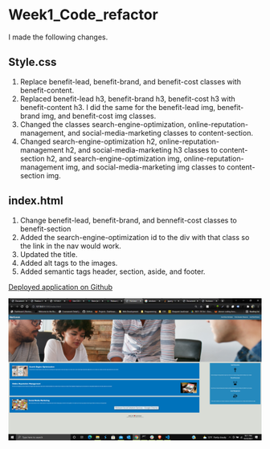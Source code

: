 # Week1_Code_refactor

I made the following changes.

## Style.css
1. Replace benefit-lead, benefit-brand, and benefit-cost classes  with benefit-content.
2.  Replaced benefit-lead h3, benefit-brand h3, benefit-cost h3 with benefit-content h3.  I did the same for the benefit-lead img, benefit-brand img, and benefit-cost img classes.
3. Changed the classes search-engine-optimization, online-reputation-management, and social-media-marketing classes to content-section.
4.  Changed search-engine-optimization h2, online-reputation-management h2, and social-media-marketing h3 classes to content-section h2, and search-engine-optimization img, online-reputation-management img, and social-media-marketing img classes to content-section img.

## index.html
1. Change benefit-lead, benefit-brand, and bennefit-cost classes to benefit-section
2. Added the search-engine-optimization id to the div with that class so the link in the nav would work.
3. Updated the title.
4. Added alt tags to the images.
5. Added semantic tags header, section, aside, and footer.

[Deployed application on Github](https://judo2000.github.io/week1_code_refactor/)

![The Horiseon webpage includes a navigation bar, a header image, and cards with text and images at the bottom of the page.](./assets/images/Screenshot3.png)